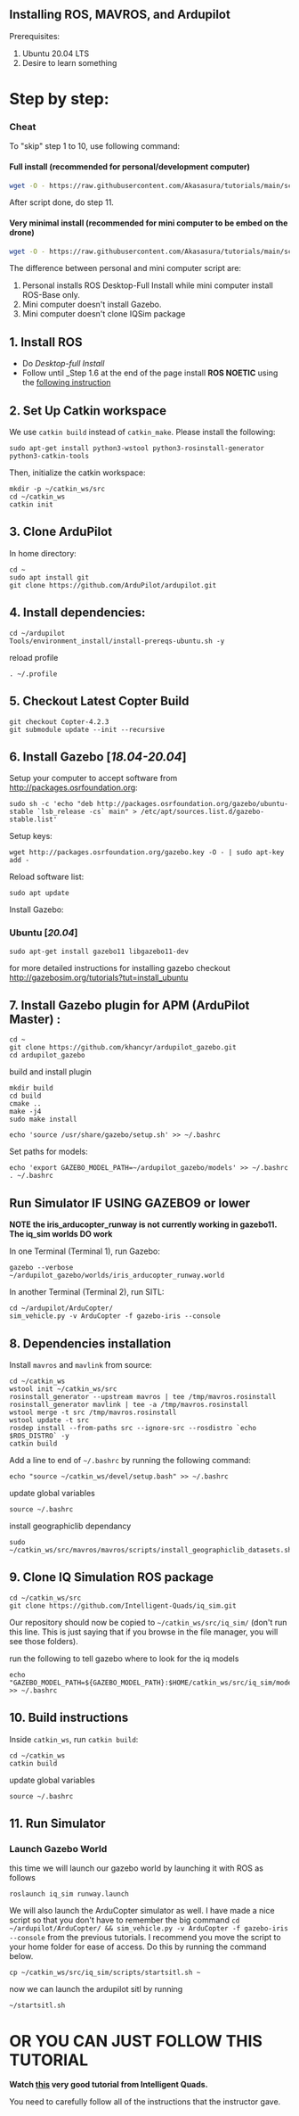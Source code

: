 ## Installing ROS, MAVROS, and Ardupilot

Prerequisites:
1. Ubuntu 20.04 LTS
2. Desire to learn something

# Step by step:
### Cheat
To "skip" step 1 to 10, use following command:

#### Full install (recommended for personal/development computer)
```bash
wget -O - https://raw.githubusercontent.com/Akasasura/tutorials/main/scripts/install_ros_desktop_mavros_and_ardupilot.sh | bash
```

After script done, do step 11. 

#### Very minimal install (recommended for mini computer to be embed on the drone)
```bash
wget -O - https://raw.githubusercontent.com/Akasasura/tutorials/main/scripts/install_ros_minimal_mavros_and_ardupilot.sh | bash
```

The difference between personal and mini computer script are:
1. Personal installs ROS Desktop-Full Install while mini computer install ROS-Base only.
2. Mini computer doesn't install Gazebo.
3. Mini computer doesn't clone IQSim package

## 1. Install ROS
   - Do _Desktop-full Install_
   - Follow until _Step 1.6 at the end of the page
 install **ROS NOETIC** using the [following instruction](http://wiki.ros.org/noetic/Installation/Ubuntu)
 ## 2. Set Up Catkin workspace
 We use `catkin build` instead of `catkin_make`. Please install the following:
```
sudo apt-get install python3-wstool python3-rosinstall-generator python3-catkin-tools
```

Then, initialize the catkin workspace:
```
mkdir -p ~/catkin_ws/src
cd ~/catkin_ws
catkin init
```
## 3. Clone ArduPilot
In home directory:
```
cd ~
sudo apt install git
git clone https://github.com/ArduPilot/ardupilot.git
```

## 4. Install dependencies:
```
cd ~/ardupilot
Tools/environment_install/install-prereqs-ubuntu.sh -y
```

reload profile
```
. ~/.profile
```

## 5. Checkout Latest Copter Build
```
git checkout Copter-4.2.3
git submodule update --init --recursive
```
## 6. Install Gazebo [***18.04-20.04***]

Setup your computer to accept software from http://packages.osrfoundation.org:
```
sudo sh -c 'echo "deb http://packages.osrfoundation.org/gazebo/ubuntu-stable `lsb_release -cs` main" > /etc/apt/sources.list.d/gazebo-stable.list'
```

Setup keys:
```
wget http://packages.osrfoundation.org/gazebo.key -O - | sudo apt-key add -
```

Reload software list:
```
sudo apt update
```

Install Gazebo:
### Ubuntu [***20.04***]
```
sudo apt-get install gazebo11 libgazebo11-dev
```

for more detailed instructions for installing gazebo checkout http://gazebosim.org/tutorials?tut=install_ubuntu


## 7. Install Gazebo plugin for APM (ArduPilot Master) :
```
cd ~
git clone https://github.com/khancyr/ardupilot_gazebo.git
cd ardupilot_gazebo
```
build and install plugin
```
mkdir build
cd build
cmake ..
make -j4
sudo make install
```
```
echo 'source /usr/share/gazebo/setup.sh' >> ~/.bashrc
```
Set paths for models:
```
echo 'export GAZEBO_MODEL_PATH=~/ardupilot_gazebo/models' >> ~/.bashrc
. ~/.bashrc
```


## Run Simulator IF USING GAZEBO9 or lower

**NOTE the iris_arducopter_runway is not currently working in gazebo11. The iq_sim worlds DO work**

In one Terminal (Terminal 1), run Gazebo:
```
gazebo --verbose ~/ardupilot_gazebo/worlds/iris_arducopter_runway.world
```

In another Terminal (Terminal 2), run SITL:
```
cd ~/ardupilot/ArduCopter/
sim_vehicle.py -v ArduCopter -f gazebo-iris --console
```

## 8. Dependencies installation

Install `mavros` and `mavlink` from source:
```
cd ~/catkin_ws
wstool init ~/catkin_ws/src
rosinstall_generator --upstream mavros | tee /tmp/mavros.rosinstall
rosinstall_generator mavlink | tee -a /tmp/mavros.rosinstall
wstool merge -t src /tmp/mavros.rosinstall
wstool update -t src
rosdep install --from-paths src --ignore-src --rosdistro `echo $ROS_DISTRO` -y
catkin build
```
Add a line to end of `~/.bashrc` by running the following command:
```
echo "source ~/catkin_ws/devel/setup.bash" >> ~/.bashrc
```

update global variables
```
source ~/.bashrc
```

install geographiclib dependancy 
```
sudo ~/catkin_ws/src/mavros/mavros/scripts/install_geographiclib_datasets.sh
```


## 9. Clone IQ Simulation ROS package 

```
cd ~/catkin_ws/src
git clone https://github.com/Intelligent-Quads/iq_sim.git
```
Our repository should now be copied to `~/catkin_ws/src/iq_sim/` (don't run this line. This is just saying that if you browse in the file manager, you will see those folders).

run the following to tell gazebo where to look for the iq models 
```
echo "GAZEBO_MODEL_PATH=${GAZEBO_MODEL_PATH}:$HOME/catkin_ws/src/iq_sim/models" >> ~/.bashrc
```

## 10. Build instructions
   Inside `catkin_ws`, run `catkin build`:

```
cd ~/catkin_ws
catkin build
```
update global variables
```
source ~/.bashrc
```
## 11. Run Simulator
### Launch Gazebo World 
this time we will launch our gazebo world by launching it with ROS as follows 
```
roslaunch iq_sim runway.launch
```
We will also launch the ArduCopter simulator as well. I have made a nice script so that you don't have to remember the big command `cd ~/ardupilot/ArduCopter/ && sim_vehicle.py -v ArduCopter -f gazebo-iris --console` from the previous tutorials. I recommend you move the script to your home folder for ease of access. Do this by running the command below. 

```
cp ~/catkin_ws/src/iq_sim/scripts/startsitl.sh ~
```
now we can launch the ardupilot sitl by running 
```
~/startsitl.sh
```

# OR YOU CAN JUST FOLLOW THIS TUTORIAL
**Watch [this](https://www.youtube.com/watch?v=1FpJvUVPxL0) very good tutorial from Intelligent Quads.**

You need to carefully follow all of the instructions that the instructor gave.
